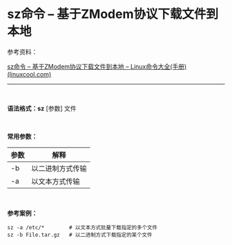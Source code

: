 # sz命令 – 基于ZModem协议下载文件到本地

参考资料：

[sz命令 – 基于ZModem协议下载文件到本地 – Linux命令大全(手册) (linuxcool.com)](https://www.linuxcool.com/sz)

---

‍

**语法格式：sz** [参数] 文件

‍

**常用参数：**

|参数|解释|
| ------| ------------------|
|-b|以二进制方式传输|
|-a|以文本方式传输|

‍

**参考案例：**

```shell
sz -a /etc/*		# 以文本方式批量下载指定的多个文件
sz -b File.tar.gz	# 以二进制方式下载指定的某个文件
```

‍
